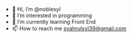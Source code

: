 - 👋 Hi, I’m @noblesyl
- 👀 I’m interested in programming 
- 🌱 I’m currently learning Front End
- 📫 How to reach me syahrulsyl39@gmail.com

<!---
noblesyl/noblesyl is a ✨ special ✨ repository because its `README.md` (this file) appears on your GitHub profile.
You can click the Preview link to take a look at your changes.
--->
